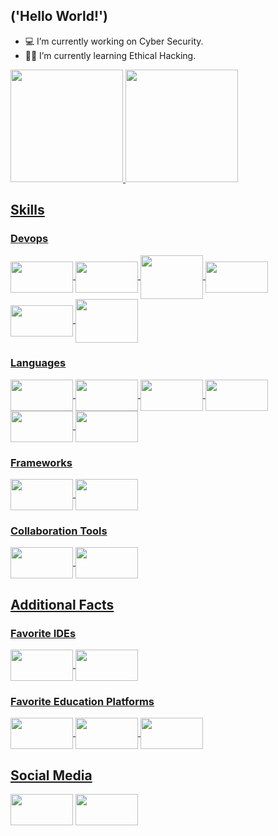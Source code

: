 

## ('Hello World!')

- 💻 I’m currently working on Cyber Security.
- 👨‍🎓 I’m currently learning Ethical Hacking.

<div>
  <a href="https://github.com/caue-cvl">
  <img height="180em" src="https://github-readme-stats.vercel.app/api?username=caue-cvl&show_icons=true&theme=dark&include_all_commits=true&count_private=true"/>
  <img height="180em" src="https://github-readme-stats.vercel.app/api/top-langs/?username=caue-cvl&layout=compact&langs_count=7&theme=dark"/>
</div>
  
## Skills
  
### Devops
  
<div style="display: inline_block">
  <img align="center" height="50" width="100" src="https://icongr.am/devicon/amazonwebservices-original.svg?size=148&color=currentColor"/>
  <img align="center" height="50" width="100" src="https://icongr.am/devicon/debian-original.svg?size=148&color=7952b3"/>
  <img align="center" height="70" width="100" src="https://icongr.am/devicon/docker-original.svg?size=148&color=7952b3"/>
  <img align="center" height="50" width="100" src="https://icongr.am/simple/grafana.svg?size=148&color=ff5900"/>
  <img align="center" height="50" width="100" src="https://icongr.am/simple/jenkins.svg?size=148&color=858585"/>
  <img align="center" height="70" width="100" src="https://icongr.am/simple/vmware.svg?size=148&color=858585"/>
</div>  
  
### Languages
  
<div style="display: inline_block"> 
  <img align="center" height="50" width="100" src="https://icongr.am/devicon/css3-original.svg?size=148&color=7952b3"/>
  <img align="center" height="50" width="100" src="https://icongr.am/devicon/html5-original.svg?size=148&color=7952b3"/>
  <img align="center" height="50" width="100" src="https://icongr.am/devicon/javascript-original.svg?size=148&color=7952b3"/>
  <img align="center" height="50" width="100" src="https://icongr.am/devicon/react-original.svg?size=148&color=currentColor"/>
  <img align="center" height="50" width="100" src="https://icongr.am/devicon/python-original.svg?size=148&color=000000"/>
  <img align="center" height="50" width="100" src="https://icongr.am/devicon/csharp-original.svg?size=148&color=ffffff"/>
</div>
  
### Frameworks  
  
<div style="display: inline_block"> 
  <img align="center" height="50" width="100" src="https://icongr.am/devicon/bootstrap-plain.svg?size=148&color=7952b3"/>
  <img align="center" height="50" width="100" src="https://icongr.am/simple/codeigniter.svg?size=148&color=EE4323"/>
</div> 

### Collaboration Tools
  
<div style="display: inline_block">   
    <img align="center" height="50" width="100" src="https://icongr.am/simple/atlassian.svg?size=148&color=2684FF"/>
   <img align="center" height="50" width="100" src="https://icongr.am/simple/microsoftoffice.svg?size=148&color=EC3900"/>
</div>
  
## Additional Facts  
   
### Favorite IDEs  
  
<div style="display: inline_block">  
  <img align="center" height="50" width="100" src="https://icongr.am/simple/sublimetext.svg?size=148&color=DB890F"/>
  <img align="center" height="50" width="100" src="https://icongr.am/simple/visualstudiocode.svg?size=148&color=45AFF3"/>      
</div>  
    
### Favorite Education Platforms
  
<div style="display: inline_block">  
  <img align="center" height="50" width="100" src="https://icongr.am/simple/youtube.svg?size=148&color=fe0000"/>
  <img align="center" height="50" width="100" src="https://icongr.am/simple/freecodecamp.svg?size=148&color=858585"/>  
  <img align="center" height="50" width="100" src="https://icongr.am/simple/udemy.svg?size=148&color=EC5252"/>    
</div>    
  
## Social Media

<div style="display: inline_block">  
  <a href=https://www.instagram.com/caue_cvl><img align="center" height="50" width="100" src="https://icongr.am/simple/instagram.svg?size=148&color=858585"/></a>
  <a href=https://www.linkedin.com/in/caue-cavaliere><img align="center" height="50" width="100" src="https://icongr.am/simple/linkedin.svg?size=148&color=0077B5"/></a>
</div>
